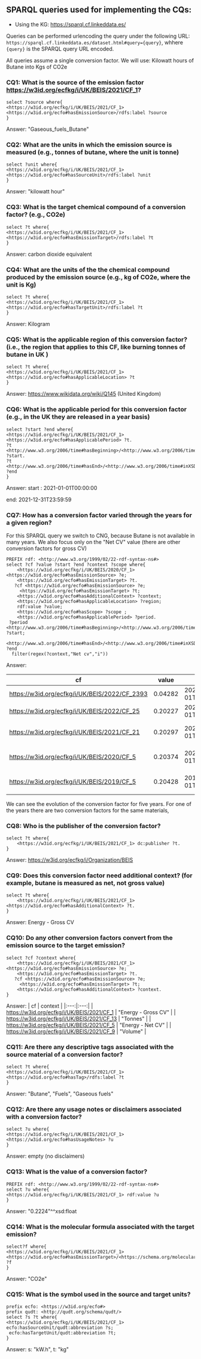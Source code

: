 ## SPARQL queries used for implementing the CQs: 
- Using the KG: https://sparql.cf.linkeddata.es/

Queries can be performed urlencoding the query under the following URL: `https://sparql.cf.linkeddata.es/dataset.html#query={query}`, whhere `{query}` is the SPARQL query URL encoded.

All queries assume a single conversion factor. We will use: Kilowatt hours of Butane into Kgs of CO2e

### CQ1: What is the source of the emission factor https://w3id.org/ecfkg/i/UK/BEIS/2021/CF_1?

```
select ?source where{
<https://w3id.org/ecfkg/i/UK/BEIS/2021/CF_1> <https://w3id.org/ecfo#hasEmissionSource>/rdfs:label ?source
}
```
Answer: "Gaseous_fuels_Butane"

### CQ2: What are the units in which the emission source is measured (e.g., tonnes of butane, where the unit is tonne)
```
select ?unit where{
<https://w3id.org/ecfkg/i/UK/BEIS/2021/CF_1> <https://w3id.org/ecfo#hasSourceUnit>/rdfs:label ?unit
}
```
Answer: "kilowatt hour"

### CQ3: What is the target chemical compound of a conversion factor? (e.g., CO2e)
```
select ?t where{
<https://w3id.org/ecfkg/i/UK/BEIS/2021/CF_1> <https://w3id.org/ecfo#hasEmissionTarget>/rdfs:label ?t
}
```
Answer: carbon dioxide equivalent

### CQ4: What are the units of the the chemical compound produced by the emission source (e.g., kg of CO2e, where the unit is Kg)
```
select ?t where{
<https://w3id.org/ecfkg/i/UK/BEIS/2021/CF_1> <https://w3id.org/ecfo#hasTargetUnit>/rdfs:label ?t
}
```

Answer: Kilogram


### CQ5: What is the applicable region of this conversion factor? (i.e., the region that applies to this CF, like burning tonnes of butane in UK )
```
select ?t where{
<https://w3id.org/ecfkg/i/UK/BEIS/2021/CF_1> <https://w3id.org/ecfo#hasApplicableLocation> ?t
}
```

Answer: https://www.wikidata.org/wiki/Q145 (United Kingdom)

### CQ6: What is the applicable period for this conversion factor (e.g., in the UK they are released in a year basis)
```
select ?start ?end where{
<https://w3id.org/ecfkg/i/UK/BEIS/2021/CF_1> <https://w3id.org/ecfo#hasApplicablePeriod> ?t.
?t <http://www.w3.org/2006/time#hasBeginning>/<http://www.w3.org/2006/time#inXSDDate> ?start.
?t <http://www.w3.org/2006/time#hasEnd>/<http://www.w3.org/2006/time#inXSDDate> ?end
}
```
Answer:
start : 2021-01-01T00:00:00

end: 2021-12-31T23:59:59

### CQ7: How has a conversion factor varied through the years for a given region?
For this SPARQL query we switch to CNG, because Butane is not available in many years.
We also focus only on the "Net CV" value (there are other conversion factors for gross CV)
```
PREFIX rdf: <http://www.w3.org/1999/02/22-rdf-syntax-ns#>
select ?cf ?value ?start ?end ?context ?scope where{
    <https://w3id.org/ecfkg/i/UK/BEIS/2020/CF_1> <https://w3id.org/ecfo#hasEmissionSource> ?e;
    <https://w3id.org/ecfo#hasEmissionTarget> ?t.
   ?cf <https://w3id.org/ecfo#hasEmissionSource> ?e;
     <https://w3id.org/ecfo#hasEmissionTarget> ?t; 
    <https://w3id.org/ecfo#hasAdditionalContext> ?context;
    <https://w3id.org/ecfo#hasApplicableLocation> ?region;
    rdf:value ?value;
    <https://w3id.org/ecfo#hasScope> ?scope ;
    <https://w3id.org/ecfo#hasApplicablePeriod> ?period.
 ?period <http://www.w3.org/2006/time#hasBeginning>/<http://www.w3.org/2006/time#inXSDDate> ?start;
         <http://www.w3.org/2006/time#hasEnd>/<http://www.w3.org/2006/time#inXSDDate> ?end
  filter(regex(?context,"Net cv","i"))
```
Answer: 

| cf  | value  | start  | end  | context  | scope  |
|---|---|---|---|---|---|
| https://w3id.org/ecfkg/i/UK/BEIS/2022/CF_2393  | 0.04282 | 2022-01-01T00:00:00 | 2022-12-31T23:59:59 | Net CV  | https://w3id.org/ecfo#Scope3  |
| https://w3id.org/ecfkg/i/UK/BEIS/2022/CF_25  | 0.20227 | 2022-01-01T00:00:00 | 2022-12-31T23:59:59 | Net CV  | https://w3id.org/ecfo#Scope1  |
| https://w3id.org/ecfkg/i/UK/BEIS/2021/CF_21  | 0.20297 | 2021-01-01T00:00:00 | 2021-12-31T23:59:59 | Energy - Net CV  | https://w3id.org/ecfo#Scope1  |
| https://w3id.org/ecfkg/i/UK/BEIS/2020/CF_5  | 0.20374 | 2020-01-01T00:00:00 | 2020-12-31T23:59:59 | Energy - Net CV  | https://w3id.org/ecfo#Scope1  |
| https://w3id.org/ecfkg/i/UK/BEIS/2019/CF_5  | 0.20428 | 2019-01-01T00:00:00 | 2019-12-31T23:59:59 | Energy - Net CV  | https://w3id.org/ecfo#Scope1  |

We can see the evolution of the conversion factor for five years. For one of the years there are two conversion factors for the same materials, 

### CQ8: Who is the publisher of the conversion factor?
```
select ?t where{
    <https://w3id.org/ecfkg/i/UK/BEIS/2021/CF_1> dc:publisher ?t.
}
```
Answer: https://w3id.org/ecfkg/i/Organization/BEIS

### CQ9: Does this conversion factor need additional context? (for example, butane is measured as net, not gross value)
```
select ?t where{
    <https://w3id.org/ecfkg/i/UK/BEIS/2021/CF_1> <https://w3id.org/ecfo#hasAdditionalContext> ?t.
}
```
Answer: Energy - Gross CV

### CQ10: Do any other conversion factors convert from the emission source to the target emission?
```
select ?cf ?context where{
    <https://w3id.org/ecfkg/i/UK/BEIS/2021/CF_1> <https://w3id.org/ecfo#hasEmissionSource> ?e;
    <https://w3id.org/ecfo#hasEmissionTarget> ?t.
   ?cf <https://w3id.org/ecfo#hasEmissionSource> ?e;
     <https://w3id.org/ecfo#hasEmissionTarget> ?t; 
    <https://w3id.org/ecfo#hasAdditionalContext> ?context.
}
```
Answer:
| cf | context |
|:---:|:---:|
| https://w3id.org/ecfkg/i/UK/BEIS/2021/CF_1 | "Energy - Gross CV" |
| https://w3id.org/ecfkg/i/UK/BEIS/2021/CF_13 | "Tonnes" |
| https://w3id.org/ecfkg/i/UK/BEIS/2021/CF_5 | "Energy - Net CV" |
| https://w3id.org/ecfkg/i/UK/BEIS/2021/CF_9 | "Volume" |


### CQ11: Are there any descriptive tags associated with the source material of a conversion factor?
```
select ?t where{
<https://w3id.org/ecfkg/i/UK/BEIS/2021/CF_1> <https://w3id.org/ecfo#hasTag>/rdfs:label ?t
}
```
Answer: "Butane", "Fuels", "Gaseous fuels"

### CQ12: Are there any usage notes or disclaimers associated with a conversion factor?

```
select ?u where{
<https://w3id.org/ecfkg/i/UK/BEIS/2021/CF_1> <https://w3id.org/ecfo#hasUsageNotes> ?u
}
```
Answer: empty (no disclaimers)

### CQ13: What is the value of a conversion factor?
```
PREFIX rdf: <http://www.w3.org/1999/02/22-rdf-syntax-ns#>
select ?u where{
<https://w3id.org/ecfkg/i/UK/BEIS/2021/CF_1> rdf:value ?u
}
```
Answer: "0.2224"^^xsd:float

### CQ14: What is the molecular formula associated with the target emission?
```
select?f where{
<https://w3id.org/ecfkg/i/UK/BEIS/2021/CF_1> <https://w3id.org/ecfo#hasEmissionTarget>/<https://schema.org/molecularFormula> ?f
}
```
Answer: "CO2e"

### CQ15: What is the symbol used in the source and target units?

```
prefix ecfo: <https://w3id.org/ecfo#>
prefix qudt: <http://qudt.org/schema/qudt/>
select ?s ?t where{
<https://w3id.org/ecfkg/i/UK/BEIS/2021/CF_1> ecfo:hasSourceUnit/qudt:abbreviation ?s;
 ecfo:hasTargetUnit/qudt:abbreviation ?t;
}
```

Answer: s: "kW.h", t: "kg"

